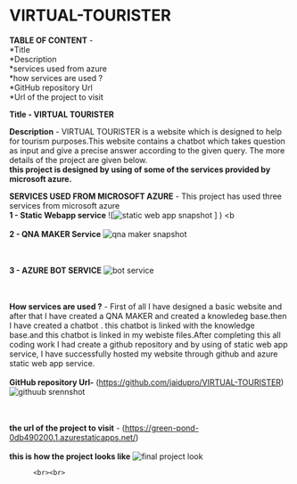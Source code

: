 # VIRTUAL-TOURISTER
**TABLE OF CONTENT** -
                       <br>*Title\
                       \*Description \
                        *services used from azure\
                        *how services are used ?\
                        *GitHub repository Url<br>
                       *Url of the project to visit<br>
                   

**Title - VIRTUAL TOURISTER**

**Description** - 
                  VIRTUAL TOURISTER is a website which is designed to help for tourism purposes.This website contains a chatbot which takes question as input and give a precise answer according to the given query. The more details of the project are given below.
                <br> **this project is designed by using of some of the services provided by microsoft azure.**
            
 **SERVICES USED FROM MICROSOFT AZURE**
                                    -  This project has used three services from microsoft azure\
           **1 - Static Webapp service**
              ![![static web app snapshot](https://user-images.githubusercontent.com/105116097/178138574-c801fa19-7a55-4b94-9fe6-5a444f806fab.png)
]
)
      <b<br><br>     **2 - QNA MAKER Service**
             ![qna maker snapshot](https://user-images.githubusercontent.com/105116097/178138609-4fa12ccd-3a35-485b-b823-aeb886b09f23.png)

     
  <br><br>    **3 - AZURE BOT SERVICE**
             ![bot service](https://user-images.githubusercontent.com/105116097/178138637-7a3e0f32-dc89-4262-a41b-0fd969316ede.png)

  
  <br><br> **How services are used ?**
     - First of all I have designed a basic website and after that I have created a QNA MAKER and created a knowledeg base.then I have created a chatbot . 
     this chatbot is linked with the knowledge base.and this chatbot is linked in my webiste files.After completing this all coding work I had create a github repository and by using of static web app service,
     I have successfully hosted my website through github and azure static web app service.
   <br><br>  **GitHub repository Url-** (https://github.com/jaidupro/VIRTUAL-TOURISTER)
     ![githuub srennshot](https://user-images.githubusercontent.com/105116097/178138698-352345c2-af0b-42ed-b047-1cf117475d84.png)



   <br><br>**the url of the project to visit** - (https://green-pond-0db490200.1.azurestaticapps.net/)
    <br><br> **this is how the project looks like**
          ![final project look](https://user-images.githubusercontent.com/105116097/178138808-81e71e88-2c8d-4958-afd7-552d3e412087.png)


          <br><br>
